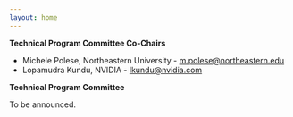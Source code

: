 ```yaml
---
layout: home
---
```


**Technical Program Committee Co-Chairs** 

- Michele Polese, Northeastern University - m.polese@northeastern.edu
- Lopamudra Kundu, NVIDIA - lkundu@nvidia.com

**Technical Program Committee**

To be announced.

